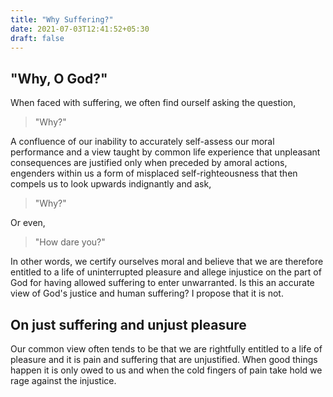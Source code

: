 ```yaml
---
title: "Why Suffering?"
date: 2021-07-03T12:41:52+05:30
draft: false
---
```


## "Why, O God?"

When faced with suffering, we often find ourself asking the question,

> "Why?"

A confluence of our inability to accurately self-assess our moral performance
and a view taught by common life experience that unpleasant consequences are
justified only when preceded by amoral actions, engenders within us a form of
misplaced self-righteousness that then compels us to look upwards indignantly
and ask,

> "Why?"

Or even,

> "How dare you?"

In other words, we certify ourselves moral and believe that we are therefore
entitled to a life of uninterrupted pleasure and allege injustice on the part of
God for having allowed suffering to enter unwarranted. Is this an accurate view
of God's justice and human suffering? I propose that it is not.

## On just suffering and unjust pleasure

Our common view often tends to be that we are rightfully entitled to a life of
pleasure and it is pain and suffering that are unjustified. When good things
happen it is only owed to us and when the cold fingers of pain take hold we rage
against the injustice.